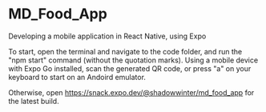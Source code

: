# MD_Food_App
Developing a mobile application in React Native, using Expo

To start, open the terminal and navigate to the code folder, and run the "npm start" command (without the quotation marks). 
Using a mobile device with Expo Go installed, scan the generated QR code, or press "a" on your keyboard to start on an Andoird emulator.

Otherwise, open https://snack.expo.dev/@shadowwinter/md_food_app for the latest build.
